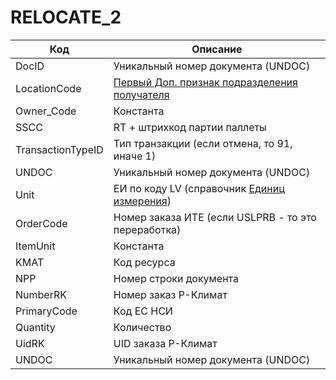 # RELOCATE\_2



| Код               | Описание                                                                                                               |
| ----------------- | ---------------------------------------------------------------------------------------------------------------------- |
| DocID             | Уникальный номер документа (UNDOC)                                                                                     |
| LocationCode      | [Первый Доп. признак подразделения получателя](../../../../upravlenie-mdm/spravochnik-podrazdelenii/podrazdeleniya.md) |
| Owner\_Code       | Константа                                                                                                              |
| SSCC              | RT + штрихкод партии паллеты                                                                                           |
| TransactionTypeID | Тип транзакции (если отмена, то 91, иначе 1)                                                                           |
| UNDOC             | Уникальный номер документа (UNDOC)                                                                                     |
| Unit              | ЕИ по коду LV (справочник [Единиц измерения](../../../../upravlenie-mdm/spravochnik-ei.md))                            |
| OrderCode         | Номер заказа ИТЕ (если USLPRB - то это переработка)                                                                    |
| ItemUnit          | Константа                                                                                                              |
| KMAT              | Код ресурса                                                                                                            |
| NPP               | Номер строки документа                                                                                                 |
| NumberRK          | Номер заказ Р-Климат                                                                                                   |
| PrimaryCode       | Код ЕС НСИ                                                                                                             |
| Quantity          | Количество                                                                                                             |
| UidRK             | UID заказа Р-Климат                                                                                                    |
| UNDOC             | Уникальный номер документа (UNDOC)                                                                                     |
